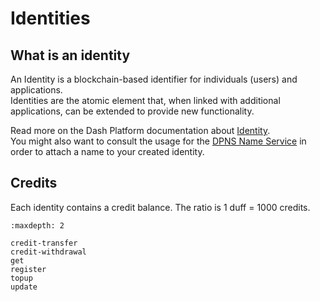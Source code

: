 # Identities

## What is an identity

An Identity is a blockchain-based identifier for individuals (users) and applications.  
Identities are the atomic element that, when linked with additional applications, can be extended to provide new functionality.

Read more on the Dash Platform documentation about [Identity](../../../explanations/identity.md).  
You might also want to consult the usage for the [DPNS Name Service](../names/names.md) in order to attach a name to your created identity.

## Credits

Each identity contains a credit balance. The ratio is 1 duff = 1000 credits.

```{toctree}
:maxdepth: 2

credit-transfer
credit-withdrawal
get
register
topup
update
```
